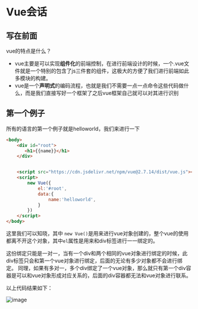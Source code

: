 # Vue会话

## 写在前面
vue的特点是什么？
- vue主要是可以实现**组件化**的前端控制，在进行前端设计的时候，一个.vue文件就是一个特别的包含了js三件套的组件，这极大的方便了我们进行前端如此多模块的构建。
- vue是一个**声明式**的编码流程，也就是我们不需要一点一点命令这些代码做什么，而是我们直接写好一个框架了之后vue框架自己就可以对其进行识别

## 第一个例子
所有的语言的第一个例子就是helloworld，我们来进行一下
```html
<body>
    <div id="root">
       <h1>{{name}}</h1> 
    </div>


    <script src="https://cdn.jsdelivr.net/npm/vue@2.7.14/dist/vue.js"></script>
    <script>
        new Vue({
            el:'#root',
            data:{
                name:'helloworld',
            }
        })
    </script>
</body>
```

这里我们可以知晓，其中 `new Vue()`是用来进行vue对象创建的，整个vue的使用都离不开这个对象，其中`el`属性是用来和div标签进行一一绑定的。

这份绑定只能是一对一，当有一个div和两个相同的vue对象进行绑定的时候，此div标签只会和第一个vue对象进行绑定，后面的无论有多少对象都不会进行绑定。
同理，如果有多对一，多个div绑定了一个vue对象，那么就只有第一个div容器是可以和vue对象形成对应关系的，后面的div容器都无法和vue对象进行联系。

以上代码结果如下：

![image](https://user-images.githubusercontent.com/68628311/210136612-f4961589-9a78-48be-b98f-625d37f58a43.png)
